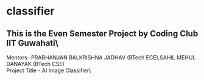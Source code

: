 # classifier
## This is the Even Semester Project by Coding Club IIT Guwahati\
Mentors- PRABHANJAN BALKRISHNA JADHAV (BTech ECE),SAHIL MEHUL DANAYAK (BTech CSE)\
Project Title - AI Image Classifier\

